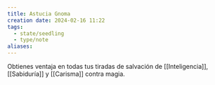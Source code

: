 ```yaml
---
title: Astucia Gnoma
creation date: 2024-02-16 11:22
tags:
  - state/seedling
  - type/note
aliases:
---
```

Obtienes ventaja en todas tus tiradas de salvación de [[Inteligencia]], [[Sabiduría]] y [[Carisma]] contra magia.
